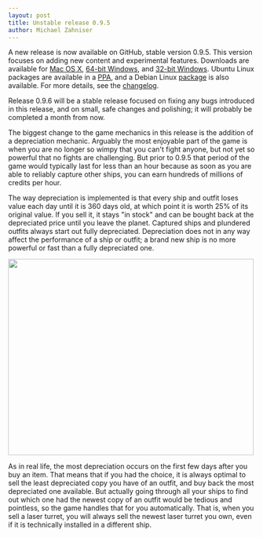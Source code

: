 ```yaml
---
layout: post
title: Unstable release 0.9.5
author: Michael Zahniser
---
```

A new release is now available on GitHub, stable version 0.9.5. This version focuses on adding new content and experimental features. Downloads are available for [Mac OS X](https://github.com/endless-sky/endless-sky/releases/download/v0.9.5/endless-sky-macosx-0.9.5.dmg), [64-bit Windows](https://github.com/endless-sky/endless-sky/releases/download/v0.9.5/endless-sky-win64-0.9.5.zip), and [32-bit Windows](https://github.com/endless-sky/endless-sky/releases/download/v0.9.5/endless-sky-win32-0.9.5.zip). Ubuntu Linux packages are available in a [PPA](https://launchpad.net/~mzahniser/+archive/ubuntu/endless-sky), and a Debian Linux [package](https://packages.debian.org/endless-sky) is also available. For more details, see the [changelog](https://github.com/endless-sky/endless-sky/blob/v0.9.5/changelog).

Release 0.9.6 will be a stable release focused on fixing any bugs introduced in this release, and on small, safe changes and polishing; it will probably be completed a month from now.

The biggest change to the game mechanics in this release is the addition of a depreciation mechanic. Arguably the most enjoyable part of the game is when you are no longer so wimpy that you can't fight anyone, but not yet so powerful that no fights are challenging. But prior to 0.9.5 that period of the game would typically last for less than an hour because as soon as you are able to reliably capture other ships, you can earn hundreds of millions of credits per hour.

The way depreciation is implemented is that every ship and outfit loses value each day until it is 360 days old, at which point it is worth 25% of its original value. If you sell it, it stays "in stock" and can be bought back at the depreciated price until you leave the planet. Captured ships and plundered outfits always start out fully depreciated. Depreciation does not in any way affect the performance of a ship or outfit; a brand new ship is no more powerful or fast than a fully depreciated one.

<img class="centered shadowed" src="/images/depreciation.png" width="500" height="400" />

As in real life, the most depreciation occurs on the first few days after you buy an item. That means that if you had the choice, it is always optimal to sell the least depreciated copy you have of an outfit, and buy back the most depreciated one available. But actually going through all your ships to find out which one had the newest copy of an outfit would be tedious and pointless, so the game handles that for you automatically. That is, when you sell a laser turret, you will always sell the newest laser turret you own, even if it is technically installed in a different ship.
